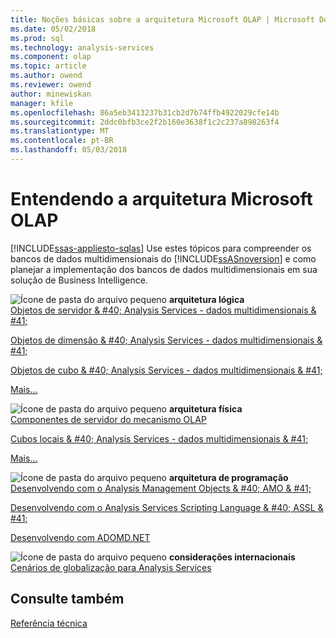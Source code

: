 ```yaml
---
title: Noções básicas sobre a arquitetura Microsoft OLAP | Microsoft Docs
ms.date: 05/02/2018
ms.prod: sql
ms.technology: analysis-services
ms.component: olap
ms.topic: article
ms.author: owend
ms.reviewer: owend
author: minewiskan
manager: kfile
ms.openlocfilehash: 86a5eb3413237b31cb2d7b74ffb4922029cfe14b
ms.sourcegitcommit: 2ddc0bfb3ce2f2b160e3638f1c2c237a898263f4
ms.translationtype: MT
ms.contentlocale: pt-BR
ms.lasthandoff: 05/03/2018
---
```

# <a name="understanding-microsoft-olap-architecture"></a>Entendendo a arquitetura Microsoft OLAP
[!INCLUDE[ssas-appliesto-sqlas](../../../includes/ssas-appliesto-sqlas.md)]
  Use estes tópicos para compreender os bancos de dados multidimensionais do [!INCLUDE[ssASnoversion](../../../includes/ssasnoversion-md.md)] e como planejar a implementação dos bancos de dados multidimensionais em sua solução de Business Intelligence.  
  
 ![Ícone de pasta do arquivo pequeno](../../../analysis-services/media/filefolder-small.png "arquivo pequeno ícone da pasta") **arquitetura lógica**  
 [Objetos de servidor & #40; Analysis Services - dados multidimensionais & #41;](../../../analysis-services/multidimensional-models/olap-logical/server-objects-analysis-services-multidimensional-data.md)  
  
 [Objetos de dimensão & #40; Analysis Services - dados multidimensionais & #41;](../../../analysis-services/multidimensional-models-olap-logical-dimension-objects/dimension-objects-analysis-services-multidimensional-data.md)  
  
 [Objetos de cubo & #40; Analysis Services - dados multidimensionais & #41;](../../../analysis-services/multidimensional-models-olap-logical-cube-objects/cube-objects-analysis-services-multidimensional-data.md)  
  
 [Mais…](../../../analysis-services/multidimensional-models/olap-logical/understanding-microsoft-olap-logical-architecture.md)  
  
 ![Ícone de pasta do arquivo pequeno](../../../analysis-services/media/filefolder-small.png "arquivo pequeno ícone da pasta") **arquitetura física**  
 [Componentes de servidor do mecanismo OLAP](../../../analysis-services/multidimensional-models/olap-physical/olap-engine-server-components.md)  
  
 [Cubos locais & #40; Analysis Services - dados multidimensionais & #41;](../../../analysis-services/multidimensional-models/olap-physical/local-cubes-analysis-services-multidimensional-data.md)  
  
 [Mais…](../../../analysis-services/multidimensional-models/olap-physical/understanding-microsoft-olap-physical-architecture.md)  
  
 ![Ícone de pasta do arquivo pequeno](../../../analysis-services/media/filefolder-small.png "arquivo pequeno ícone da pasta") **arquitetura de programação**  
 [Desenvolvendo com o Analysis Management Objects & #40; AMO & #41;](../../../analysis-services/multidimensional-models/analysis-management-objects/developing-with-analysis-management-objects-amo.md)  
  
 [Desenvolvendo com o Analysis Services Scripting Language & #40; ASSL & #41;](../../../analysis-services/multidimensional-models/scripting-language-assl/developing-with-analysis-services-scripting-language-assl.md)  
  
 [Desenvolvendo com ADOMD.NET](../../../analysis-services/multidimensional-models/adomd-net/developing-with-adomd-net.md)  
  
 ![Ícone de pasta do arquivo pequeno](../../../analysis-services/media/filefolder-small.png "arquivo pequeno ícone da pasta") **considerações internacionais**  
 [Cenários de globalização para Analysis Services](../../../analysis-services/globalization-scenarios-for-analysis-services.md)  
  
## <a name="see-also"></a>Consulte também  
 [Referência técnica ](../../../analysis-services/powershell/technical-reference-ssas.md)  
  
  
